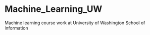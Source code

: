# Machine_Learning_UW
Machine learning course work at University of Washington School of Information
